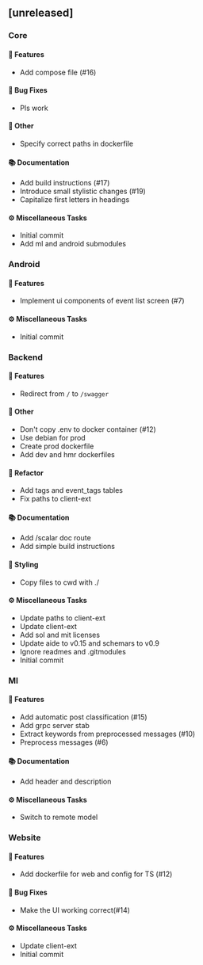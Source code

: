 ## [unreleased]
### Core

#### <!-- 0 -->🚀 Features

- Add compose file (#16)

#### <!-- 1 -->🐛 Bug Fixes

- Pls work

#### <!-- 10 -->💼 Other

- Specify correct paths in dockerfile

#### <!-- 3 -->📚 Documentation

- Add build instructions (#17)
- Introduce small stylistic changes (#19)
- Capitalize first letters in headings

#### <!-- 7 -->⚙️ Miscellaneous Tasks

- Initial commit
- Add ml and android submodules



### Android

#### <!-- 0 -->🚀 Features

- Implement ui components of event list screen (#7)

#### <!-- 7 -->⚙️ Miscellaneous Tasks

- Initial commit


### Backend

#### <!-- 0 -->🚀 Features

- Redirect from `/` to `/swagger`

#### <!-- 10 -->💼 Other

- Don't copy .env to docker container (#12)
- Use debian for prod
- Create prod dockerfile
- Add dev and hmr dockerfiles

#### <!-- 2 -->🚜 Refactor

- Add tags and event_tags tables
- Fix paths to client-ext

#### <!-- 3 -->📚 Documentation

- Add /scalar doc route
- Add simple build instructions

#### <!-- 5 -->🎨 Styling

- Copy files to cwd with ./

#### <!-- 7 -->⚙️ Miscellaneous Tasks

- Update paths to client-ext
- Update client-ext
- Add sol and mit licenses
- Update aide to v0.15 and schemars to v0.9
- Ignore readmes and .gitmodules
- Initial commit


### Ml

#### <!-- 0 -->🚀 Features

- Add automatic post classification (#15)
- Add grpc server stab
- Extract keywords from preprocessed messages (#10)
- Preprocess messages (#6)

#### <!-- 3 -->📚 Documentation

- Add header and description

#### <!-- 7 -->⚙️ Miscellaneous Tasks

- Switch to remote model


### Website

#### <!-- 0 -->🚀 Features

- Add dockerfile for web and config for TS (#12)

#### <!-- 1 -->🐛 Bug Fixes

- Make the UI working correct(#14)

#### <!-- 7 -->⚙️ Miscellaneous Tasks

- Update client-ext
- Initial commit


<!-- generated by git-cliff -->
